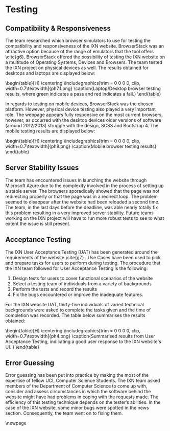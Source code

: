 

# Testing

## Compatibility & Responsiveness

The team researched which browser simulators to use for testing the compatibility and responsiveness of the IXN website. BrowserStack was an attractive option because of the range of emulators that the tool offers \cite{g6}. BrowserStack offered the possibility of testing the IXN website on a multitude of Operating Systems, Devices and Browsers. The team tested the IXN project on physical devices as well. The results obtained for desktops and laptops are displayed below:

\begin{table}[H]
      \centering
      \includegraphics[trim = 0 0 0 0, clip, width=0.7\textwidth]{ph7.1.png}
      \caption{Laptop/Desktop browser testing results, where green indicates a pass and red indicates a fail.}
 \end{table}

In regards to testing on mobile devices, BrowserStack was the chosen platform. However, physical device testing also played a very important role. The webpage appears fully responsive on the most current browsers, however, as occurred with the desktop devices older versions of software (around 2012/2013) struggle with the design, SCSS and Bootstrap 4. The mobile testing results are displayed below:

\begin{table}[H]
      \centering
      \includegraphics[trim = 0 0 0 0, clip, width=0.7\textwidth]{ph8.png}
      \caption{Mobile browser testing results}
 \end{table}


## Server Stability Issues

The team has encountered issues in launching the website through Microsoft Azure due to the complexity involved in the process of setting up a stable server. The browsers sporadically showed that the page was not redirecting properly or that the page was in a redirect loop. The problem seemed to disappear after the website had been reloaded a second time. The team, in the last days before the deadline, was able nearly totally fix this problem resulting in a very improved server stability. Future teams working on the IXN project will have to run more robust tests to see to what extent the issue is still present.


## Acceptance Testing

The IXN User Acceptance Testing (UAT) has been generated around the requirements of the website \cite{g7} . Use Cases have been used to pick and prepare tasks for users to perform during testing. The procedure that the IXN team followed for User Acceptance Testing is the following:
1.    Design tests for users to cover functional scenarios of the website
2.    Select a testing team of individuals from a variety of backgrounds
3.    Perform the tests and record the results
4.    Fix the bugs encountered or improve the inadequate features.

For the IXN website UAT, thirty-five individuals of varied technical backgrounds were asked to complete the tasks given and the time of completion was recorded. The table below summarises the results obtained:

\begin{table}[H]
      \centering
      \includegraphics[trim = 0 0 0 0, clip, width=0.7\textwidth]{ph4.png}
      \caption{Summarised results from User Acceptance Testing, indicating a good user response to the IXN website's UI. }
 \end{table}

## Error Guessing

Error guessing has been put into practice by making the most of the expertise of fellow UCL Computer Science Students. The IXN team asked members of the Department of Computer Science to come up with, consider and assess circumstances in which the software behind the website might have had problems in coping with the requests made. The efficiency of this testing technique depends on the tester’s abilities. In the case of the IXN website, some minor bugs were spotted in the news section. Consequently, the team went on to fixing them.

\newpage